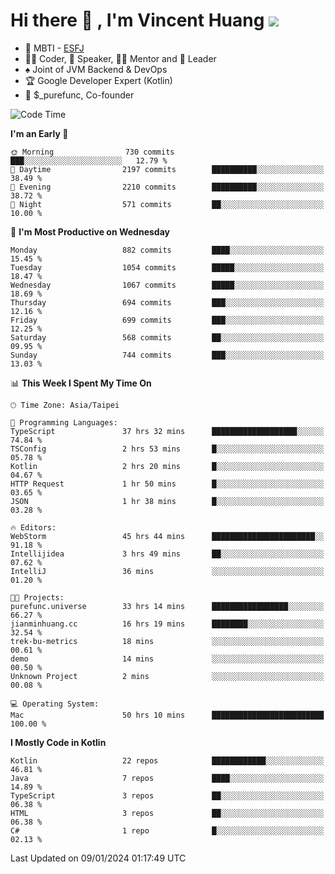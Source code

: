 # Hi there 👋 , I'm Vincent Huang ![](https://komarev.com/ghpvc/?username=Jian-Min-Huang)
- 👀 MBTI - [ESFJ](https://www.16personalities.com/esfj-personality)
- 👨‍💻 Coder, 🎤 Speaker, 👨‍🏫 Mentor and 🚀 Leader
- ♠️ Joint of JVM Backend & DevOps
- 🏆 Google Developer Expert (Kotlin)
- 💼 $_purefunc, Co-founder

<!--START_SECTION:waka-->
![Code Time](http://img.shields.io/badge/Code%20Time-3%2C217%20hrs%203%20mins-blue)

**I'm an Early 🐤** 

```text
🌞 Morning                730 commits         ███░░░░░░░░░░░░░░░░░░░░░░   12.79 % 
🌆 Daytime                2197 commits        ██████████░░░░░░░░░░░░░░░   38.49 % 
🌃 Evening                2210 commits        ██████████░░░░░░░░░░░░░░░   38.72 % 
🌙 Night                  571 commits         ██░░░░░░░░░░░░░░░░░░░░░░░   10.00 % 
```
📅 **I'm Most Productive on Wednesday** 

```text
Monday                   882 commits         ████░░░░░░░░░░░░░░░░░░░░░   15.45 % 
Tuesday                  1054 commits        █████░░░░░░░░░░░░░░░░░░░░   18.47 % 
Wednesday                1067 commits        █████░░░░░░░░░░░░░░░░░░░░   18.69 % 
Thursday                 694 commits         ███░░░░░░░░░░░░░░░░░░░░░░   12.16 % 
Friday                   699 commits         ███░░░░░░░░░░░░░░░░░░░░░░   12.25 % 
Saturday                 568 commits         ██░░░░░░░░░░░░░░░░░░░░░░░   09.95 % 
Sunday                   744 commits         ███░░░░░░░░░░░░░░░░░░░░░░   13.03 % 
```


📊 **This Week I Spent My Time On** 

```text
🕑︎ Time Zone: Asia/Taipei

💬 Programming Languages: 
TypeScript               37 hrs 32 mins      ███████████████████░░░░░░   74.84 % 
TSConfig                 2 hrs 53 mins       █░░░░░░░░░░░░░░░░░░░░░░░░   05.78 % 
Kotlin                   2 hrs 20 mins       █░░░░░░░░░░░░░░░░░░░░░░░░   04.67 % 
HTTP Request             1 hr 50 mins        █░░░░░░░░░░░░░░░░░░░░░░░░   03.65 % 
JSON                     1 hr 38 mins        █░░░░░░░░░░░░░░░░░░░░░░░░   03.28 % 

🔥 Editors: 
WebStorm                 45 hrs 44 mins      ███████████████████████░░   91.18 % 
Intellijidea             3 hrs 49 mins       ██░░░░░░░░░░░░░░░░░░░░░░░   07.62 % 
IntelliJ                 36 mins             ░░░░░░░░░░░░░░░░░░░░░░░░░   01.20 % 

🐱‍💻 Projects: 
purefunc.universe        33 hrs 14 mins      █████████████████░░░░░░░░   66.27 % 
jianminhuang.cc          16 hrs 19 mins      ████████░░░░░░░░░░░░░░░░░   32.54 % 
trek-bu-metrics          18 mins             ░░░░░░░░░░░░░░░░░░░░░░░░░   00.61 % 
demo                     14 mins             ░░░░░░░░░░░░░░░░░░░░░░░░░   00.50 % 
Unknown Project          2 mins              ░░░░░░░░░░░░░░░░░░░░░░░░░   00.08 % 

💻 Operating System: 
Mac                      50 hrs 10 mins      █████████████████████████   100.00 % 
```

**I Mostly Code in Kotlin** 

```text
Kotlin                   22 repos            ████████████░░░░░░░░░░░░░   46.81 % 
Java                     7 repos             ████░░░░░░░░░░░░░░░░░░░░░   14.89 % 
TypeScript               3 repos             ██░░░░░░░░░░░░░░░░░░░░░░░   06.38 % 
HTML                     3 repos             ██░░░░░░░░░░░░░░░░░░░░░░░   06.38 % 
C#                       1 repo              █░░░░░░░░░░░░░░░░░░░░░░░░   02.13 % 
```




 Last Updated on 09/01/2024 01:17:49 UTC
<!--END_SECTION:waka-->
